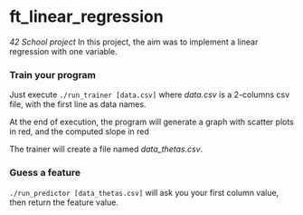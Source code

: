 # ft_linear_regression

_42 School project_
In this project, the aim was to implement a linear regression with one variable.

### Train your program
Just execute ```./run_trainer [data.csv]``` where _data.csv_ is a 2-columns csv file, with the first line as data names.

At the end of execution, the program will generate a graph with scatter plots in red, and the computed slope in red

The trainer will create a file named _data_thetas.csv_.

### Guess a feature
```./run_predictor [data_thetas.csv]``` will ask you your first column value, then return the feature value.